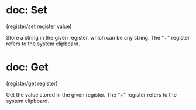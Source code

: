 # doc: Set

(register/set register value)

Store a string in the given register, which can be any string. The "+" register refers to the system clipboard.

# doc: Get

(register/get register)

Get the value stored in the given register. The "+" register refers to the system clipboard.

